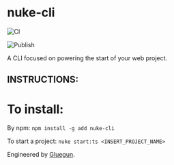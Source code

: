 # nuke-cli

![CI](https://github.com/cl4pper/nuke-cli/workflows/CI/badge.svg?branch=main)

![Publish](https://github.com/cl4pper/nuke-cli/workflows/Publish/badge.svg?branch=main)

A CLI focused on powering the start of your web project.

## INSTRUCTIONS:

# To install: 
By npm: `npm install -g add nuke-cli`

To start a project: `nuke start:ts <INSERT_PROJECT_NAME>`

Engineered by [Gluegun](https://github.com/infinitered/gluegun).
